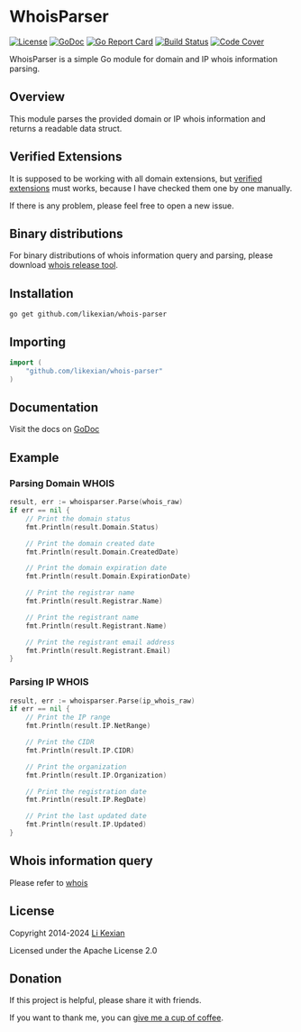 # WhoisParser

[![License](https://img.shields.io/badge/license-Apache%202.0-blue.svg)](LICENSE)
[![GoDoc](https://pkg.go.dev/badge/github.com/likexian/whois-parser.svg)](https://pkg.go.dev/github.com/likexian/whois-parser)
[![Go Report Card](https://goreportcard.com/badge/github.com/likexian/whois-parser)](https://goreportcard.com/report/github.com/likexian/whois-parser)
[![Build Status](https://github.com/likexian/whois-parser/actions/workflows/gotest.yaml/badge.svg)](https://github.com/likexian/whois-parser/actions/workflows/gotest.yaml)
[![Code Cover](https://release.likexian.com/whois-parser/coverage.svg)](https://github.com/likexian/whois-parser/actions/workflows/gotest.yaml)

WhoisParser is a simple Go module for domain and IP whois information parsing.

## Overview

This module parses the provided domain or IP whois information and returns a readable data struct.

## Verified Extensions

It is supposed to be working with all domain extensions, but [verified extensions](testdata/noterror/README.md) must works, because I have checked them one by one manually.

If there is any problem, please feel free to open a new issue.

## Binary distributions

For binary distributions of whois information query and parsing, please download [whois release tool](https://github.com/likexian/whois/tree/master/cmd/whois).

## Installation

```shell
go get github.com/likexian/whois-parser
```

## Importing

```go
import (
    "github.com/likexian/whois-parser"
)
```

## Documentation

Visit the docs on [GoDoc](https://pkg.go.dev/github.com/likexian/whois-parser)

## Example

### Parsing Domain WHOIS

```go
result, err := whoisparser.Parse(whois_raw)
if err == nil {
    // Print the domain status
    fmt.Println(result.Domain.Status)

    // Print the domain created date
    fmt.Println(result.Domain.CreatedDate)

    // Print the domain expiration date
    fmt.Println(result.Domain.ExpirationDate)

    // Print the registrar name
    fmt.Println(result.Registrar.Name)

    // Print the registrant name
    fmt.Println(result.Registrant.Name)

    // Print the registrant email address
    fmt.Println(result.Registrant.Email)
}
```

### Parsing IP WHOIS

```go
result, err := whoisparser.Parse(ip_whois_raw)
if err == nil {
    // Print the IP range
    fmt.Println(result.IP.NetRange)

    // Print the CIDR
    fmt.Println(result.IP.CIDR)

    // Print the organization
    fmt.Println(result.IP.Organization)

    // Print the registration date
    fmt.Println(result.IP.RegDate)

    // Print the last updated date
    fmt.Println(result.IP.Updated)
}
```

## Whois information query

Please refer to [whois](https://github.com/likexian/whois)

## License

Copyright 2014-2024 [Li Kexian](https://www.likexian.com/)

Licensed under the Apache License 2.0

## Donation

If this project is helpful, please share it with friends.

If you want to thank me, you can [give me a cup of coffee](https://www.likexian.com/donate/).
